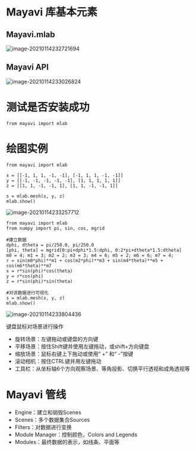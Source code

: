 # Mayavi 库基本元素

## Mayavi.mlab

![image-20210114232721694](C:/Users/jiayunfei/AppData/Roaming/Typora/typora-user-images/image-20210114232721694.png)

## Mayavi API



![image-20210114233026824](https://i.loli.net/2021/01/14/REpg2ZtAfoPMx4l.png)





# 测试是否安装成功

```
from mayavi import mlab
```

# 绘图实例

```
from mayavi import mlab

x = [[-1, 1, 1, -1, -1], [-1, 1, 1, -1, -1]]
y = [[-1, -1, -1, -1, -1], [1, 1, 1, 1, 1]]
z = [[1, 1, -1, -1, 1], [1, 1, -1, -1, 1]]

s = mlab.mesh(x, y, z)
mlab.show()
```

![image-20210114233257712](https://i.loli.net/2021/01/14/KmfPIdxgAe5Da7h.png)

```
from mayavi import mlab
from numpy import pi, sin, cos, mgrid

#建立数据
dphi, dtheta = pi/250.0, pi/250.0
[phi, theta] = mgrid[0:pi+dphi*1.5:dphi, 0:2*pi+dtheta*1.5:dtheta]
m0 = 4; m1 = 3; m2 = 2; m3 = 3; m4 = 6; m5 = 2; m6 = 6; m7 = 4;
r = sin(m0*phi)**m1 + cos(m2*phi)**m3 + sin(m4*theta)**m5 + cos(m6*theta)**m7
x = r*sin(phi)*cos(theta)
y = r*cos(phi)
z = r*sin(phi)*sin(theta)

#对该数据进行可视化
s = mlab.mesh(x, y, z)
mlab.show()
```

![image-20210114233804436](https://i.loli.net/2021/01/14/Xtakg2UEKF5VP8f.png)

键盘鼠标对场景进行操作

- 旋转场景：左键拖动或键盘的方向键
- 平移场景：按住Shift键并使用左键拖动，或shift+方向键盘
- 缩放场景：鼠标右键上下拖动或使用“ +” 和“ -”按键
- 滚动相机：按住CTRL键并用左键拖动
- 工具栏：从坐标轴6个方向观察场景、等角投影、切换平行透视和成角透视等

# Mayavi 管线

- Engine：建立和销毁Scenes
- Scenes：多个数据集合Sources
- Filters：对数据进行变换
- Module Manager：控制颜色，Colors and Legends
- Modules：最终数据的表示，如线条、平面等